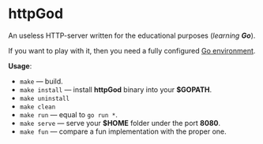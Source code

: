 # httpGod

An useless HTTP-server written for the educational purposes (_learning **Go**_).

If you want to play with it, then you need a fully configured [Go environment](https://golang.org/doc/install).

**Usage**:

* `make` — build.
* `make install` — install **httpGod** binary into your **$GOPATH**.
* `make uninstall`
* `make clean`
* `make run` — equal to `go run *`.
* `make serve` — serve your **$HOME** folder under the port **8080**.
* `make fun` — compare a fun implementation with the proper one.
